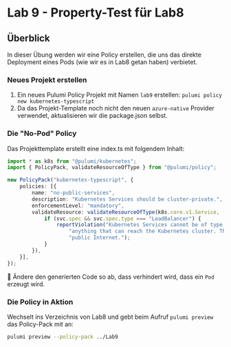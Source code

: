 # Lab 9 - Property-Test für Lab8

## Überblick

In dieser Übung werden wir eine Policy erstellen, die uns das direkte Deployment eines Pods (wie wir es in Lab8 getan haben) verbietet. 


### Neues Projekt erstellen

1. Ein neues Pulumi Policy Projekt mit Namen `lab9` erstellen: `pulumi policy new kubernetes-typescript`
2. Da das Projekt-Template noch nicht den neuen `azure-native` Provider verwendet, aktualisieren wir die package.json selbst.

### Die "No-Pod" Policy

Das Projekttemplate erstellt eine index.ts mit folgendem Inhalt:

```ts
import * as k8s from "@pulumi/kubernetes";
import { PolicyPack, validateResourceOfType } from "@pulumi/policy";

new PolicyPack("kubernetes-typescript", {
    policies: [{
        name: "no-public-services",
        description: "Kubernetes Services should be cluster-private.",
        enforcementLevel: "mandatory",
        validateResource: validateResourceOfType(k8s.core.v1.Service, (svc, args, reportViolation) => {
            if (svc.spec && svc.spec.type === "LoadBalancer") {
                reportViolation("Kubernetes Services cannot be of type LoadBalancer, which are exposed to " +
                    "anything that can reach the Kubernetes cluster. This likely including the " +
                    "public Internet.");
            }
        }),
    }],
});
```

:muscle: Ändere den generierten Code so ab, dass verhindert wird, dass ein `Pod` erzeugt wird. 

### Die Policy in Aktion

Wechselt ins Verzeichnis von Lab8 und gebt beim Aufruf `pulumi preview` das Policy-Pack mit an:
```bash
pulumi preview --policy-pack ../Lab9
```
